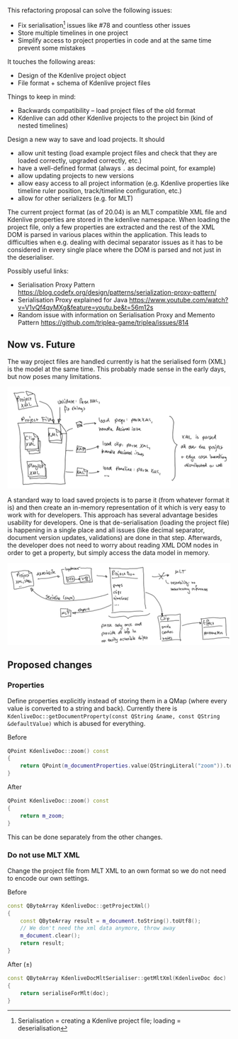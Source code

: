 This refactoring proposal can solve the following issues:

* Fix serialisation[^1] issues like #78 and countless other issues
* Store multiple timelines in one project
* Simplify access to project properties in code and at the same time prevent some mistakes

It touches the following areas:

* Design of the Kdenlive project object
* File format + schema of Kdenlive project files

Things to keep in mind:

* Backwards compatibility – load project files of the old format
* Kdenlive can add other Kdenlive projects to the project bin (kind of nested timelines) 

[^1]: Serialisation = creating a Kdenlive project file; loading = deserialisation

Design a new way to save and load projects. It should

* allow unit testing (load example project files and check that they are loaded correctly, upgraded correctly, etc.)
* have a well-defined format (always `.` as decimal point, for example)
* allow updating projects to new versions
* allow easy access to all project information (e.g. Kdenlive properties like timeline ruler position, track/timeline configuration, etc.)
* allow for other serializers (e.g. for MLT)

The current project format (as of 20.04) is an MLT compatible XML file and Kdenlive properties are stored in the kdenlive namespace. When loading the project file, only a few properties are extracted and the rest of the XML DOM is parsed in various places within the application. This leads to difficulties when e.g. dealing with decimal separator issues as it has to be considered in every single place where the DOM is parsed and not just in the deserialiser.

Possibly useful links:

* Serialisation Proxy Pattern https://blog.codefx.org/design/patterns/serialization-proxy-pattern/
* Serialisation Proxy explained for Java https://www.youtube.com/watch?v=V1vQf4qyMXg&feature=youtu.be&t=56m12s
* Random issue with information on Serialisation Proxy and Memento Pattern https://github.com/triplea-game/triplea/issues/814

## Now vs. Future

The way project files are handled currently is hat the serialised form (XML) is the model at the same time. This probably made sense in the early days, but now poses many limitations.

![image](uploads/deca45c6ccf29dc4ae1c61f92f29916e/image.png)

A standard way to load saved projects is to parse it (from whatever format it is) and then create an in-memory representation of it which is very easy to work with for developers. This approach has several advantage besides usability for developers. One is that de-serialisation (loading the project file) is happening in a single place and all issues (like decimal separator, document version updates, validations) are done in that step. Afterwards, the developer does not need to worry about reading XML DOM nodes in order to get a property, but simply access the data model in memory.

![image](uploads/fca9607dd572a66c3dfd90304662ed5f/image.png)

## Proposed changes

### Properties

Define properties explicitly instead of storing them in a QMap (where every value is converted to a string and back). Currently there is `KdenliveDoc::getDocumentProperty(const QString &name, const QString &defaultValue)` which is abused for everything.

Before

```c++
QPoint KdenliveDoc::zoom() const
{
    return QPoint(m_documentProperties.value(QStringLiteral("zoom")).toInt(), m_documentProperties.value(QStringLiteral("verticalzoom")).toInt());
}
```

After

```c++
QPoint KdenliveDoc::zoom() const
{
    return m_zoom;
}
```

This can be done separately from the other changes.


### Do not use MLT XML

Change the project file from MLT XML to an own format so we do not need to encode our own settings.

Before

```c++
const QByteArray KdenliveDoc::getProjectXml()
{
    const QByteArray result = m_document.toString().toUtf8();
    // We don't need the xml data anymore, throw away
    m_document.clear();
    return result;
}
```

After (±)

```c++
const QByteArray KdenliveDocMltSerialiser::getMltXml(KdenliveDoc doc)
{
    return serialiseForMlt(doc);
}
```